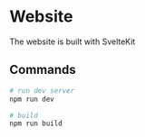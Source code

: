 # Website
The website is built with SvelteKit

## Commands
```bash
# run dev server
npm run dev

# build
npm run build
```